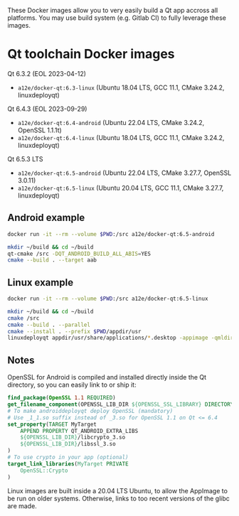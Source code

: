 These Docker images allow you to very easily build a Qt app accross all platforms. You may use build system (e.g. Gitlab CI) to fully leverage these images.

Qt toolchain Docker images
==========================

Qt 6.3.2 (EOL 2023-04-12)
* `a12e/docker-qt:6.3-linux` (Ubuntu 18.04 LTS, GCC 11.1, CMake 3.24.2, linuxdeployqt)

Qt 6.4.3 (EOL 2023-09-29)
* `a12e/docker-qt:6.4-android` (Ubuntu 22.04 LTS, CMake 3.24.2, OpenSSL 1.1.1t)
* `a12e/docker-qt:6.4-linux` (Ubuntu 18.04 LTS, GCC 11.1, CMake 3.24.2, linuxdeployqt)

Qt 6.5.3 LTS
* `a12e/docker-qt:6.5-android` (Ubuntu 22.04 LTS, CMake 3.27.7, OpenSSL 3.0.11)
* `a12e/docker-qt:6.5-linux` (Ubuntu 20.04 LTS, GCC 11.1, CMake 3.27.7, linuxdeployqt)

Android example
---------------

```sh
docker run -it --rm --volume $PWD:/src a12e/docker-qt:6.5-android
```

```sh
mkdir ~/build && cd ~/build
qt-cmake /src -DQT_ANDROID_BUILD_ALL_ABIS=YES
cmake --build . --target aab
```

Linux example
-------------

```sh
docker run -it --rm --volume $PWD:/src a12e/docker-qt:6.5-linux
```

```sh
mkdir ~/build && cd ~/build
cmake /src
cmake --build . --parallel
cmake --install . --prefix $PWD/appdir/usr
linuxdeployqt appdir/usr/share/applications/*.desktop -appimage -qmldir=/src/resources/ -extra-plugins=platforms
```

Notes
-----

OpenSSL for Android is compiled and installed directly inside the Qt directory, so you can easily link to or ship it:
```cmake
find_package(OpenSSL 1.1 REQUIRED)
get_filename_component(OPENSSL_LIB_DIR ${OPENSSL_SSL_LIBRARY} DIRECTORY)
# To make androiddeployqt deploy OpenSSL (mandatory)
# Use _1_1.so suffix instead of _3.so for OpenSSL 1.1 on Qt <= 6.4
set_property(TARGET MyTarget
    APPEND PROPERTY QT_ANDROID_EXTRA_LIBS
    ${OPENSSL_LIB_DIR}/libcrypto_3.so
    ${OPENSSL_LIB_DIR}/libssl_3.so
)
# To use crypto in your app (optional)
target_link_libraries(MyTarget PRIVATE
    OpenSSL::Crypto
)
```

Linux images are built inside a 20.04 LTS Ubuntu, to allow the AppImage to be run on older systems. Otherwise, links to too recent versions of the glibc are made.
